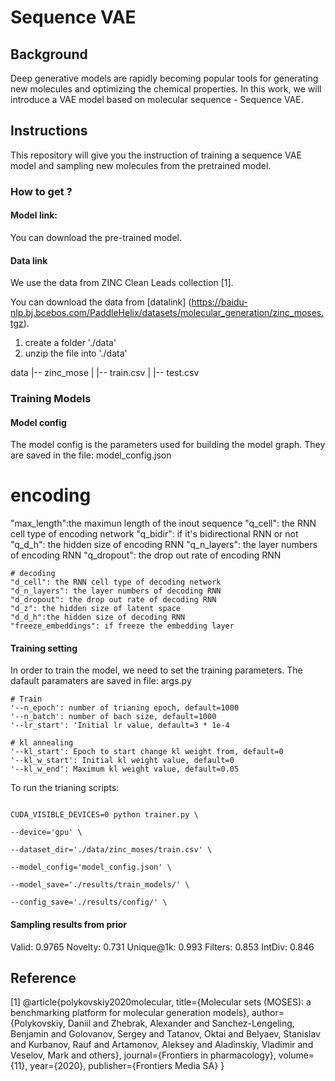 # Sequence VAE

## Background
Deep generative models are rapidly becoming popular tools for generating new molecules and optimizing the chemical properties. In this work, we will introduce a VAE model based on molecular sequence - Sequence VAE.

## Instructions
This repository will give you the instruction of training a sequence VAE model and sampling new molecules from the pretrained model.

### How to get ?
#### Model link:
You can download the pre-trained model.

#### Data link
We use the data from ZINC Clean Leads collection [1].

You can download the data from [datalink] (https://baidu-nlp.bj.bcebos.com/PaddleHelix/datasets/molecular_generation/zinc_moses.tgz).

1. create a folder './data'
2. unzip the file into './data'

data
|-- zinc_mose
|   |-- train.csv
|   |-- test.csv


### Training Models

#### Model config
The model config is the parameters used for building the model graph. They are saved in the file: model_config.json


  # encoding
  "max_length":the maximun length of the inout sequence
    "q_cell": the RNN cell type of encoding network
    "q_bidir": if it's bidirectional RNN or not
    "q_d_h": the hidden size of encoding RNN
    "q_n_layers": the layer numbers of encoding RNN
    "q_dropout": the drop out rate of encoding RNN
    
    # decoding
    "d_cell": the RNN cell type of decoding network
    "d_n_layers": the layer numbers of decoding RNN
    "d_dropout": the drop out rate of decoding RNN
    "d_z": the hidden size of latent space
    "d_d_h":the hidden size of decoding RNN
    "freeze_embeddings": if freeze the embedding layer
    
#### Training setting
In order to train the model, we need to set the training parameters. The dafault paramaters are saved in file: args.py

  
    # Train
    '--n_epoch': number of trianing epoch, default=1000
    '--n_batch': number of bach size, default=1000
    '--lr_start': 'Initial lr value, default=3 * 1e-4
    
    # kl annealing
    '--kl_start': Epoch to start change kl weight from, default=0
    '--kl_w_start': Initial kl weight value, default=0
    '--kl_w_end': Maximum kl weight value, default=0.05
    
To run the trianing scripts:

```

CUDA_VISIBLE_DEVICES=0 python trainer.py \

--device='gpu' \

--dataset_dir='./data/zinc_moses/train.csv' \

--model_config='model_config.json' \

--model_save='./results/train_models/' \

--config_save='./results/config/' \
```

#### Sampling results from prior

Valid: 0.9765
Novelty: 0.731
Unique@1k: 0.993
Filters: 0.853
IntDiv: 0.846

## Reference

[1] @article{polykovskiy2020molecular,
  title={Molecular sets (MOSES): a benchmarking platform for molecular generation models},
  author={Polykovskiy, Daniil and Zhebrak, Alexander and Sanchez-Lengeling, Benjamin and Golovanov, Sergey and Tatanov, Oktai and Belyaev, Stanislav and Kurbanov, Rauf and Artamonov, Aleksey and Aladinskiy, Vladimir and Veselov, Mark and others},
  journal={Frontiers in pharmacology},
  volume={11},
  year={2020},
  publisher={Frontiers Media SA}
}
